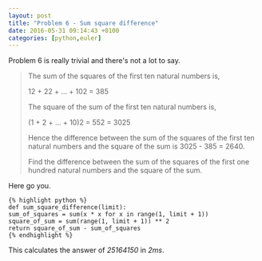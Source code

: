 ```yaml
---
layout: post
title: "Problem 6 - Sum square difference"
date: 2016-05-31 09:14:43 +0100
categories: [python,euler]
---
```


Problem 6 is really trivial and there's not a lot to say.

> The sum of the squares of the first ten natural numbers is,
>
> 12 + 22 + ... + 102 = 385
>
> The square of the sum of the first ten natural numbers is,
>
> (1 + 2 + ... + 10)2 = 552 = 3025
>
> Hence the difference between the sum of the squares of the first ten
> natural numbers and the square of the sum is 3025 - 385 = 2640.
>
> Find the difference between the sum of the squares of the first one
> hundred natural numbers and the square of the sum.

Here go you.

    {% highlight python %}
    def sum_square_difference(limit):
    sum_of_squares = sum(x * x for x in range(1, limit + 1))
    square_of_sum = sum(range(1, limit + 1)) ** 2
    return square_of_sum - sum_of_squares
    {% endhighlight %}
    
This calculates the answer of *25164150* in *2ms*.
